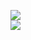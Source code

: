 [![](https://img.shields.io/badge/Made%20With-Github%20Spray-lightgrey.svg?style=for-the-badge&logo=github)](https://github.com/Annihil/github-spray#17632)  
[![](https://i.imgur.com/2DrTn0Z.gif)](https://github.com/Annihil/github-spray)